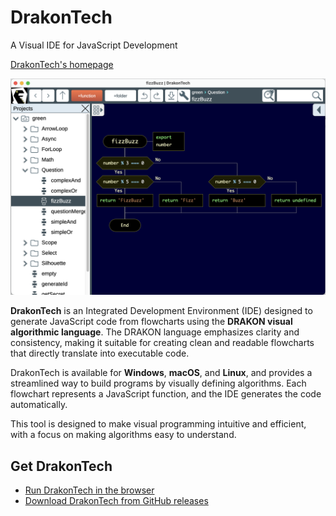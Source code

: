 # DrakonTech

A Visual IDE for JavaScript Development

[DrakonTech's homepage](https://drakon.tech/)

![DrakonTech screenshot: FizzBuzz algorithm](assets/drakontech-screenshot.png)

__DrakonTech__ is an Integrated Development Environment (IDE) designed to generate JavaScript code from flowcharts using the __DRAKON visual algorithmic language__. The DRAKON language emphasizes clarity and consistency, making it suitable for creating clean and readable flowcharts that directly translate into executable code.

DrakonTech is available for __Windows__, __macOS__, and __Linux__, and provides a streamlined way to build programs by visually defining algorithms. Each flowchart represents a JavaScript function, and the IDE generates the code automatically.

This tool is designed to make visual programming intuitive and efficient, with a focus on making algorithms easy to understand.

## Get DrakonTech

- [Run DrakonTech in the browser](https://stepan-mitkin.github.io/drakon.tech.desktop/run)
- [Download DrakonTech from GitHub releases](https://github.com/stepan-mitkin/drakon.tech.desktop/releases/)